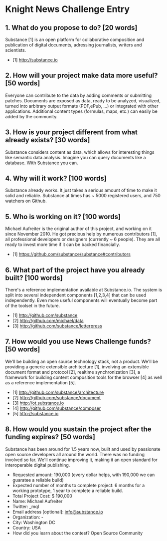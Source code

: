 # Knight News Challenge Entry

## 1. What do you propose to do? [20 words]
Substance [1] is an open platform for collaborative composition and publication of digital documents, adressing journalists, writers and scientists.

- [1] http://substance.io

## 2. How will your project make data more useful? [50 words]

Everyone can contribute to the data by adding comments or submitting patches.
Documents are exposed as data, ready to be analyzed, visualized, turned into arbitrary output formats (PDF,ePub, ...) or integrated with other applications.
Additional content types (formulas, maps, etc.) can easily be added by the community.


## 3. How is your project different from what already exists? [30 words]

Substance considers content as data, which allows for interesting things like semantic data analysis. Imagine you can query documents like a database. With Substance you can.


## 4. Why will it work? [100 words]

Substance already works. It just takes a serious amount of time to make it solid and reliable. Substance at times has ~ 5000 registered users, and 750 watchers on Github.


## 5. Who is working on it? [100 words]

Michael Aufreiter is the original author of this project, and working on it since November 2010. He got precious help by numerous contributors [1], all professional developers or designers (currently ~ 6 people). They are all ready to invest more time if it can be backed financially.

- [1] https://github.com/substance/substance#contributors


## 6. What part of the project have you already built? [100 words]

There's a reference implementation available at Substance.io. The system is split into several independent components [1,2,3,4] that can be used independently. Even more useful components will eventually become part of the toolset in the future.

- [1] http://github.com/substance
- [2] http://github.com/michael/data
- [3] http://github.com/substance/letterpress


## 7. How would you use News Challenge funds? [50 words]

We'll be building an open source technology stack, not a product. We'll be providing a generic extensible architecture [1], involving an extensible document format and protocol [2], realtime synchronization [3], a framework for building content composition tools for the browser [4] as well as a reference implementation [5].

- [1] http://github.com/substance/architecture
- [2] http://github.com/substance/document
- [3] http://ot.substance.io
- [4] http://github.com/substance/composer
- [5] http://substance.io

## 8. How would you sustain the project after the funding expires? [50 words]

Substance has been around for 1.5 years now, built and used by passionate open source developers all around the world. There was no funding involved so far. We'll continue improving it, making it an open standard for interoperable digital publishing.

- Requested amount: 190,000 (every dollar helps, with 190,000 we can guaratee a reliable build)
- Expected number of months to complete project: 6 months for a working prototype, 1 year to complete a reliable build.
- Total Project Cost: $ 190,000
- Name: Michael Aufreiter
- Twitter: _mql
- Email address [optional]: info@substance.io
- Organization: -
- City: Washington DC
- Country: USA
- How did you learn about the contest? Open Source Community